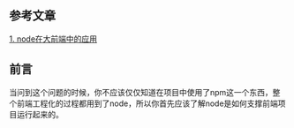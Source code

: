 ## 参考文章
[1. node在大前端中的应用](https://zhuanlan.zhihu.com/p/121055042)

## 前言
当问到这个问题的时候，你不应该仅仅知道在项目中使用了npm这一个东西，整个前端工程化的过程都用到了node，所以你首先应该了解node是如何支撑前端项目运行起来的。

